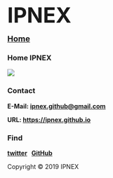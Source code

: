 <head>
<link rel="icon" href="https://ipnex.github.io/IPNEX.ico" type="image/x-icon"/>
</head>
  
<p><b><font size="7">IPNEX</font></b></p>

<p><b><font size="4"><a href="https://ipnex.github.io/">Home</a></font></b></p>

### Home IPNEX
<img src="https://ipnex.github.io/X.jpg" >

<h3 id="contact">Contact</h3>
<p><strong>E-Mail: <a href="https://ipnex.github@gmail.com">ipnex.github@gmail.com</a></strong></p>

<p><strong>URL: <a href="https://ipnex.github.io">https://ipnex.github.io</a></strong></p>

### Find
**[twitter](https://twitter.com/IPNEX)&nbsp;&nbsp;&nbsp;[GitHub](https://github.com/ipnex)**

<p>Copyright © 2019 IPNEX</p>
